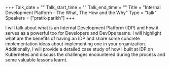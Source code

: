 +++
Talk_date = ""
Talk_start_time = ""
Talk_end_time = ""
Title = "Internal Development Platform - The What, The How and the Why"
Type = "talk"
Speakers = ["pratik-parikh"]
+++

I will talk about what is an Internal Development Platform (IDP) and how it
serves as a powerful too for Developers and DevOps teams. I will highlight what
are the benefits of having an IDP and share some concrete implementation ideas
about implementing one in your organization. Additionally, I will provide a
detailed case study of how I built at IDP on Kubernetes and discuss the
challenges encountered during the process and some valuable lessons learnt.

